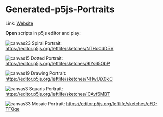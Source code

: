 # Generated-p5js-Portraits

Link: [Website]( https://stihilus.github.io/lomz/generated_p5js_portraits.html)

**Open** scripts in p5js editor and play:

![canvas23](https://user-images.githubusercontent.com/20823082/67036075-3bba8000-f11b-11e9-9844-d14c3c435895.png)
Spiral Portrait: https://editor.p5js.org/leftlife/sketches/NTHcCdD5V

![canvas15](https://user-images.githubusercontent.com/20823082/67036212-7cb29480-f11b-11e9-9756-3696aed5418d.png)
Dotted Portrait: https://editor.p5js.org/leftlife/sketches/9IYs65ObP

![canvas19](https://user-images.githubusercontent.com/20823082/67036267-9522af00-f11b-11e9-87d3-6872f20fbc8f.png)
Drawing Portrait: https://editor.p5js.org/leftlife/sketches/NHwUjX0kC

![canvas3](https://user-images.githubusercontent.com/20823082/67036360-c4d1b700-f11b-11e9-8222-c87fc6548188.png)
Squaris Portrait: https://editor.p5js.org/leftlife/sketches/lCAvf6MBT

![canvas33](https://user-images.githubusercontent.com/20823082/67036305-a7045200-f11b-11e9-9843-573926b6b49a.png)
Mosaic Portrait: https://editor.p5js.org/leftlife/sketches/cFD-TFQqe
